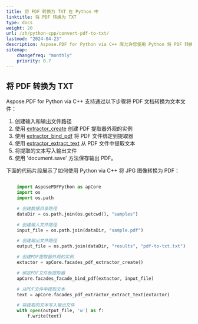 ```yaml
---
title: 将 PDF 转换为 TXT 在 Python 中
linktitle: 将 PDF 转换为 TXT
type: docs
weight: 20
url: /zh/python-cpp/convert-pdf-to-txt/
lastmod: "2024-04-23"
description: Aspose.PDF for Python via C++ 库允许您使用 Python 将 PDF 转换为 TXT 格式。
sitemap:
    changefreq: "monthly"
    priority: 0.7
---
```


## 将 PDF 转换为 TXT

Aspose.PDF for Python via C++ 支持通过以下步骤将 PDF 文档转换为文本文件：

1. 创建输入和输出文件路径
1. 使用 [extractor_create](https://reference.aspose.com/pdf/python-cpp/core/extractor_create/) 创建 PDF 提取器外观的实例
1. 使用 [extractor_bind_pdf](https://reference.aspose.com/pdf/python-cpp/core/extractor_bind_pdf/) 将 PDF 文件绑定到提取器
1. 使用 [extractor_extract_text](https://reference.aspose.com/pdf/python-cpp/core/extractor_extract_text/) 从 PDF 文件中提取文本
1. 将提取的文本写入输出文件
1. 使用 'document.save' 方法保存输出 PDF。

下面的代码片段展示了如何使用 Python via C++ 将 JPG 图像转换为 PDF：

```python

    import AsposePDFPython as apCore
    import os
    import os.path

    # 创建数据目录路径
    dataDir = os.path.join(os.getcwd(), "samples")

    # 创建输入文件路径
    input_file = os.path.join(dataDir, "sample.pdf")

    # 创建输出文件路径
    output_file = os.path.join(dataDir, "results", "pdf-to-txt.txt")

    # 创建PDF提取器外观的实例
    extactor = apCore.facades_pdf_extractor_create()

    # 绑定PDF文件到提取器
    apCore.facades_facade_bind_pdf(extactor, input_file)

    # 从PDF文件中提取文本
    text = apCore.facades_pdf_extractor_extract_text(extactor)

    # 将提取的文本写入输出文件
    with open(output_file, 'w') as f:
        f.write(text)
```